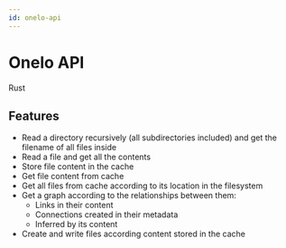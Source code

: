 ```yaml
---
id: onelo-api
---
```


# Onelo API

Rust

## Features

* Read a directory recursively (all subdirectories included) and get the filename of all files inside
* Read a file and get all the contents
* Store file content in the cache
* Get file content from cache
* Get all files from cache according to its location in the filesystem
* Get a graph according to the relationships between them:
  * Links in their content
  * Connections created in their metadata
  * Inferred by its content
* Create and write files according content stored in the cache